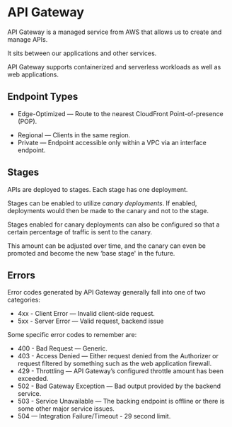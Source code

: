 # API Gateway

API Gateway is a managed service from AWS that allows us to create and manage APIs.

It sits between our applications and other services.

API Gateway supports containerized and serverless workloads as well as web applications.

## Endpoint Types

- Edge-Optimized — Route to the nearest CloudFront Point-of-presence (POP).

* Regional — Clients in the same region.
* Private — Endpoint accessible only within a VPC via an interface endpoint.

## Stages

APIs are deployed to stages. Each stage has one deployment.

Stages can be enabled to utilize _canary deployments_. If enabled, deployments would then be made to the canary and not to the stage.

Stages enabled for canary deployments can also be configured so that a certain percentage of traffic is sent to the canary.

This amount can be adjusted over time, and the canary can even be promoted and become the new ‘base stage' in the future.

## Errors

Error codes generated by API Gateway generally fall into one of two categories:

- 4xx - Client Error — Invalid client-side request.
- 5xx - Server Error — Valid request, backend issue

Some specific error codes to remember are:

- 400 - Bad Request — Generic.
- 403 - Access Denied — Either request denied from the Authorizer or request filtered by something such as the web application firewall.
- 429 - Throttling — API Gateway’s configured throttle amount has been exceeded.
- 502 - Bad Gateway Exception — Bad output provided by the backend service.
- 503 - Service Unavailable — The backing endpoint is offline or there is some other major service issues.
- 504 — Integration Failure/Timeout - 29 second limit.
